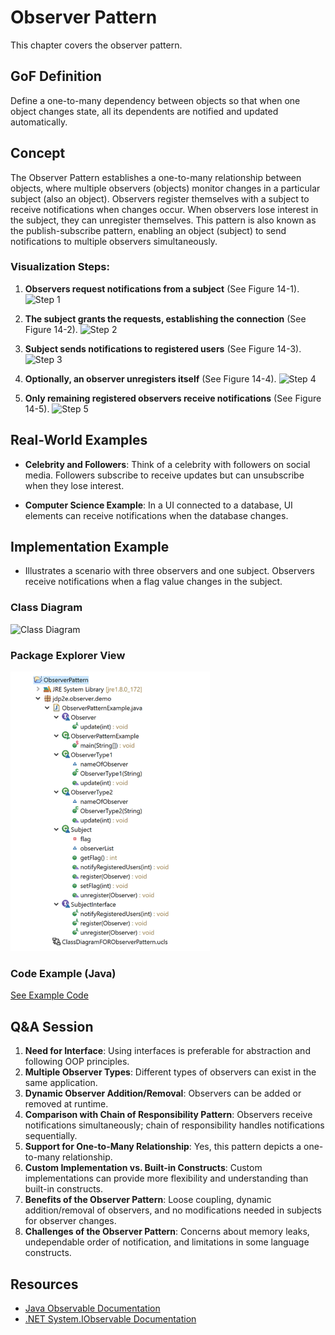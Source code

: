 # Observer Pattern

This chapter covers the observer pattern.

## GoF Definition

Define a one-to-many dependency between objects so that when one object changes state, all its dependents are notified and updated automatically.

## Concept

The Observer Pattern establishes a one-to-many relationship between objects, where multiple observers (objects) monitor changes in a particular subject (also an object). Observers register themselves with a subject to receive notifications when changes occur. When observers lose interest in the subject, they can unregister themselves. This pattern is also known as the publish-subscribe pattern, enabling an object (subject) to send notifications to multiple observers simultaneously.

### Visualization Steps:

1. **Observers request notifications from a subject** (See Figure 14-1).
   ![Step 1](<ImageURL>)

2. **The subject grants the requests, establishing the connection** (See Figure 14-2).
   ![Step 2](<ImageURL>)

3. **Subject sends notifications to registered users** (See Figure 14-3).
   ![Step 3](<ImageURL>)

4. **Optionally, an observer unregisters itself** (See Figure 14-4).
   ![Step 4](<ImageURL>)

5. **Only remaining registered observers receive notifications** (See Figure 14-5).
   ![Step 5](<ImageURL>)

## Real-World Examples

- **Celebrity and Followers**: Think of a celebrity with followers on social media. Followers subscribe to receive updates but can unsubscribe when they lose interest.

- **Computer Science Example**: In a UI connected to a database, UI elements can receive notifications when the database changes.

## Implementation Example

- Illustrates a scenario with three observers and one subject. Observers receive notifications when a flag value changes in the subject.

### Class Diagram
![Class Diagram](<ImageURL>)

### Package Explorer View
![Package Explorer](https://github.com/dystaSatria/Software-Architecture/blob/main/Observer%20Pattern/package.png)

### Code Example (Java)

[See Example Code](https://github.com/dystaSatria/Software-Architecture/blob/main/Observer%20Pattern/observerPattern.java)

## Q&A Session

1. **Need for Interface**: Using interfaces is preferable for abstraction and following OOP principles.
2. **Multiple Observer Types**: Different types of observers can exist in the same application.
3. **Dynamic Observer Addition/Removal**: Observers can be added or removed at runtime.
4. **Comparison with Chain of Responsibility Pattern**: Observers receive notifications simultaneously; chain of responsibility handles notifications sequentially.
5. **Support for One-to-Many Relationship**: Yes, this pattern depicts a one-to-many relationship.
6. **Custom Implementation vs. Built-in Constructs**: Custom implementations can provide more flexibility and understanding than built-in constructs.
7. **Benefits of the Observer Pattern**: Loose coupling, dynamic addition/removal of observers, and no modifications needed in subjects for observer changes.
8. **Challenges of the Observer Pattern**: Concerns about memory leaks, undependable order of notification, and limitations in some language constructs.

## Resources

- [Java Observable Documentation](<JavaObservableURL>)
- [.NET System.IObservable<T> Documentation](<DotNetObservableURL>)

